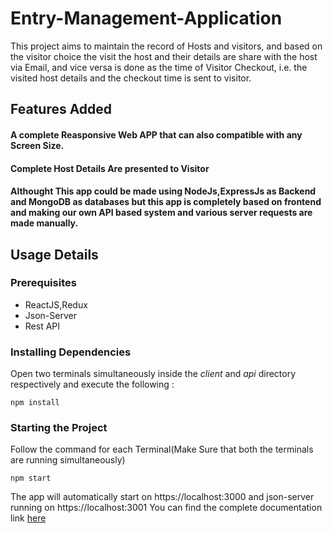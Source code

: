 # Entry-Management-Application

This project aims to maintain the record of Hosts and visitors, and based on the visitor choice the visit the host and their details are share with the host via Email, and vice versa is done as the time of Visitor Checkout, i.e. the visited host details and the checkout time is sent to visitor.
## Features Added
#### A complete Reasponsive Web APP that can also compatible with any Screen Size.
#### Complete Host Details Are presented to Visitor
#### Althought This app could be made using NodeJs,ExpressJs as Backend and MongoDB as databases but this app is completely based on frontend and making our own API based system and various server requests are made manually.
## Usage Details

### Prerequisites

- ReactJS,Redux
- Json-Server
- Rest API

### Installing Dependencies

Open two terminals simultaneously inside the _client_ and _api_ directory respectively and execute the following :

```
npm install
```

### Starting the Project

Follow the command for each Terminal(Make Sure that both the terminals are running simultaneously)

```
npm start
```

The app will automatically start on https://localhost:3000 and json-server running on https://localhost:3001
You can find the complete documentation link [here](https://github.com/khyatigoyal/Entry-Management-Software/blob/master/entry-management/Documentation/Readme.md)
